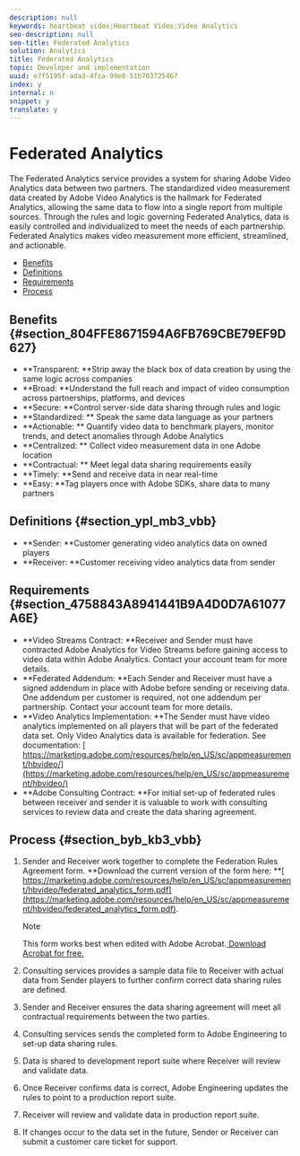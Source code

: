 ```yaml
---
description: null
keywords: heartbeat video;Heartbeat Video;Video Analytics
seo-description: null
seo-title: Federated Analytics
solution: Analytics
title: Federated Analytics
topic: Developer and implementation
uuid: e7f5195f-ada3-4fca-99e8-51b703725467
index: y
internal: n
snippet: y
translate: y
---
```


# Federated Analytics

The Federated Analytics service provides a system for sharing Adobe Video Analytics data between two partners. The standardized video measurement data created by Adobe Video Analytics is the hallmark for Federated Analytics, allowing the same data to flow into a single report from multiple sources. Through the rules and logic governing Federated Analytics, data is easily controlled and individualized to meet the needs of each partnership. Federated Analytics makes video measurement more efficient, streamlined, and actionable.


* [ Benefits](#concept_76411F699D6F4384A86924C3E8C0AB4B/section_804FFE8671594A6FB769CBE79EF9D627)
* [ Definitions](#concept_76411F699D6F4384A86924C3E8C0AB4B/section_ypl_mb3_vbb)
* [ Requirements](#concept_76411F699D6F4384A86924C3E8C0AB4B/section_4758843A8941441B9A4D0D7A61077A6E)
* [ Process](#concept_76411F699D6F4384A86924C3E8C0AB4B/section_byb_kb3_vbb)


## Benefits {#section_804FFE8671594A6FB769CBE79EF9D627}


* **Transparent: **Strip away the black box of data creation by using the same logic across companies
* **Broad: **Understand the full reach and impact of video consumption across partnerships, platforms, and devices
* **Secure: **Control server-side data sharing through rules and logic
* **Standardized: ** Speak the same data language as your partners
* **Actionable: ** Quantify video data to benchmark players, monitor trends, and detect anomalies through Adobe Analytics
* **Centralized: ** Collect video measurement data in one Adobe location
* **Contractual: ** Meet legal data sharing requirements easily
* **Timely: **Send and receive data in near real-time
* **Easy: **Tag players once with Adobe SDKs, share data to many partners


## Definitions {#section_ypl_mb3_vbb}


* **Sender: **Customer generating video analytics data on owned players
* **Receiver: **Customer receiving video analytics data from sender


## Requirements {#section_4758843A8941441B9A4D0D7A61077A6E}


* **Video Streams Contract: **Receiver and Sender must have contracted Adobe Analytics for Video Streams before gaining access to video data within Adobe Analytics. Contact your account team for more details.
* **Federated Addendum: **Each Sender and Receiver must have a signed addendum in place with Adobe before sending or receiving data. One addendum per customer is required, not one addendum per partnership. Contact your account team for more details.
* **Video Analytics Implementation: **The Sender must have video analytics implemented on all players that will be part of the federated data set. Only Video Analytics data is available for federation. See documentation: [ https://marketing.adobe.com/resources/help/en_US/sc/appmeasurement/hbvideo/](https://marketing.adobe.com/resources/help/en_US/sc/appmeasurement/hbvideo/)
* **Adobe Consulting Contract: **For initial set-up of federated rules between receiver and sender it is valuable to work with consulting services to review data and create the data sharing agreement.


## Process {#section_byb_kb3_vbb}


1. Sender and Receiver work together to complete the Federation Rules Agreement form. **Download the current version of the form here: **[ https://marketing.adobe.com/resources/help/en_US/sc/appmeasurement/hbvideo/federated_analytics_form.pdf](https://marketing.adobe.com/resources/help/en_US/sc/appmeasurement/hbvideo/federated_analytics_form.pdf).

   >[!NOTE]
   >
   >This form works best when edited with Adobe Acrobat.[ Download Acrobat for free.](https://get.adobe.com/reader/)

1. Consulting services provides a sample data file to Receiver with actual data from Sender players to further confirm correct data sharing rules are defined.
1. Sender and Receiver ensures the data sharing agreement will meet all contractual requirements between the two parties.
1. Consulting services sends the completed form to Adobe Engineering to set-up data sharing rules.
1. Data is shared to development report suite where Receiver will review and validate data.
1. Once Receiver confirms data is correct, Adobe Engineering updates the rules to point to a production report suite.
1. Receiver will review and validate data in production report suite.
1. If changes occur to the data set in the future, Sender or Receiver can submit a customer care ticket for support.


